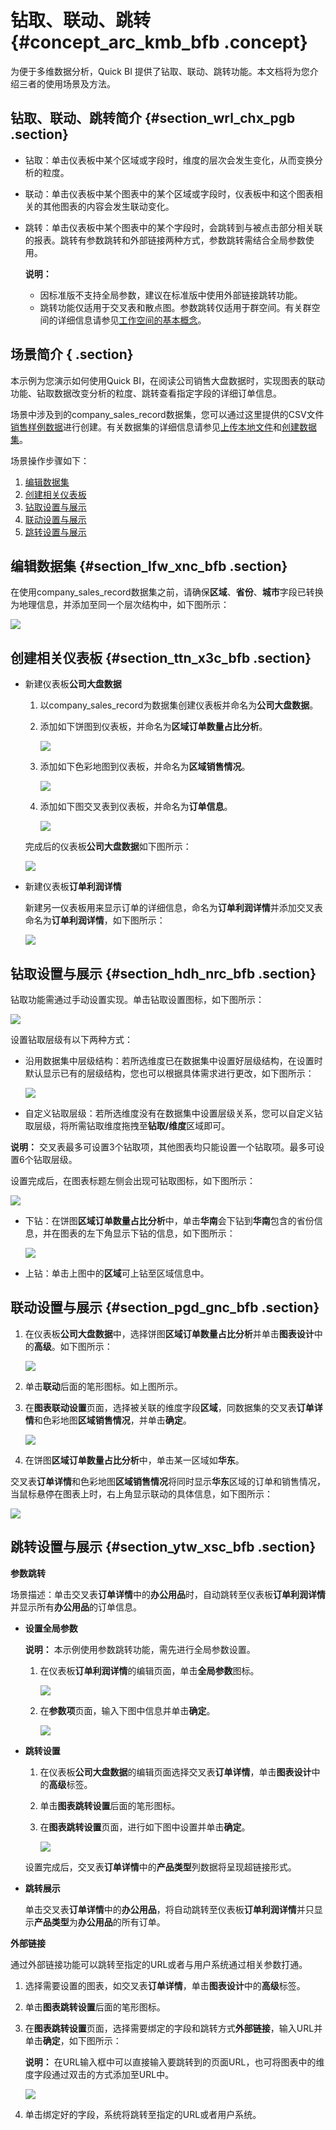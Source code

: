 # 钻取、联动、跳转 {#concept_arc_kmb_bfb .concept}

为便于多维数据分析，Quick BI 提供了钻取、联动、跳转功能。本文档将为您介绍三者的使用场景及方法。

## 钻取、联动、跳转简介 {#section_wrl_chx_pgb .section}

-   钻取：单击仪表板中某个区域或字段时，维度的层次会发生变化，从而变换分析的粒度。
-   联动：单击仪表板中某个图表中的某个区域或字段时，仪表板中和这个图表相关的其他图表的内容会发生联动变化。
-   跳转：单击仪表板中某个图表中的某个字段时，会跳转到与被点击部分相关联的报表。跳转有参数跳转和外部链接两种方式，参数跳转需结合全局参数使用。

    **说明：** 

    -   因标准版不支持全局参数，建议在标准版中使用外部链接跳转功能。
    -   跳转功能仅适用于交叉表和散点图。参数跳转仅适用于群空间。有关群空间的详细信息请参见[工作空间的基本概念](cn.zh-CN/用户指南/组织及工作空间管理/工作空间管理/工作空间的基本概念.md)。

## 场景简介 { .section}

本示例为您演示如何使用Quick BI，在阅读公司销售大盘数据时，实现图表的联动功能、钻取数据改变分析的粒度、跳转查看指定字段的详细订单信息。

场景中涉及到的company\_sales\_record数据集，您可以通过这里提供的CSV文件[销售样例数据](http://docs-aliyun.cn-hangzhou.oss.aliyun-inc.com/assets/attach/47483/cn_zh/1483006983645/company_sales_record_utf8.csv?spm=a2c4g.11186623.2.4.PhbClR&file=company_sales_record_utf8.csv)进行创建。有关数据集的详细信息请参见[上传本地文件](cn.zh-CN/用户指南/数据建模/管理数据源/上传本地文件.md#)和[创建数据集](cn.zh-CN/用户指南/数据建模/管理数据集/创建数据集.md#)。

场景操作步骤如下：

1.  [编辑数据集](cn.zh-CN/用户指南/仪表板制作/可视化分析/钻取、联动、跳转.md#section_lfw_xnc_bfb)
2.  [创建相关仪表板](cn.zh-CN/用户指南/仪表板制作/可视化分析/钻取、联动、跳转.md#section_ttn_x3c_bfb)
3.  [钻取设置与展示](cn.zh-CN/用户指南/仪表板制作/可视化分析/钻取、联动、跳转.md#section_hdh_nrc_bfb)
4.  [联动设置与展示](cn.zh-CN/用户指南/仪表板制作/可视化分析/钻取、联动、跳转.md#section_pgd_gnc_bfb)
5.  [跳转设置与展示](cn.zh-CN/用户指南/仪表板制作/可视化分析/钻取、联动、跳转.md#section_ytw_xsc_bfb)

## 编辑数据集 {#section_lfw_xnc_bfb .section}

在使用company\_sales\_record数据集之前，请确保**区域**、**省份**、**城市**字段已转换为地理信息，并添加至同一个层次结构中，如下图所示：

![](http://static-aliyun-doc.oss-cn-hangzhou.aliyuncs.com/assets/img/20226/155358309911424_zh-CN.png)

## 创建相关仪表板 {#section_ttn_x3c_bfb .section}

-   新建仪表板**公司大盘数据**

    1.  以company\_sales\_record为数据集创建仪表板并命名为**公司大盘数据**。
    2.  添加如下饼图到仪表板，并命名为**区域订单数量占比分析**。

        ![](http://static-aliyun-doc.oss-cn-hangzhou.aliyuncs.com/assets/img/20226/155358310011418_zh-CN.png)

    3.  添加如下色彩地图到仪表板，并命名为**区域销售情况**。

        ![](http://static-aliyun-doc.oss-cn-hangzhou.aliyuncs.com/assets/img/20226/155358310011419_zh-CN.png)

    4.  添加如下图交叉表到仪表板，并命名为**订单信息**。

        ![](http://static-aliyun-doc.oss-cn-hangzhou.aliyuncs.com/assets/img/20226/155358310011420_zh-CN.png)

    完成后的仪表板**公司大盘数据**如下图所示：

    ![](http://static-aliyun-doc.oss-cn-hangzhou.aliyuncs.com/assets/img/20226/155358310011422_zh-CN.png)

-   新建仪表板**订单利润详情**

    新建另一仪表板用来显示订单的详细信息，命名为**订单利润详情**并添加交叉表命名为**订单利润详情**，如下图所示：

    ![](http://static-aliyun-doc.oss-cn-hangzhou.aliyuncs.com/assets/img/20226/155358310011423_zh-CN.png)


## 钻取设置与展示 {#section_hdh_nrc_bfb .section}

钻取功能需通过手动设置实现。单击钻取设置图标，如下图所示：

![](http://static-aliyun-doc.oss-cn-hangzhou.aliyuncs.com/assets/img/20226/155358310032108_zh-CN.png)

设置钻取层级有以下两种方式：

-   沿用数据集中层级结构：若所选维度已在数据集中设置好层级结构，在设置时默认显示已有的层级结构，您也可以根据具体需求进行更改，如下图所示：

    ![](http://static-aliyun-doc.oss-cn-hangzhou.aliyuncs.com/assets/img/20226/155358310032109_zh-CN.png)

-   自定义钻取层级：若所选维度没有在数据集中设置层级关系，您可以自定义钻取层级，将所需钻取维度拖拽至**钻取/维度**区域即可。

**说明：** 交叉表最多可设置3个钻取项，其他图表均只能设置一个钻取项。最多可设置6个钻取层级。

设置完成后，在图表标题左侧会出现可钻取图标，如下图所示：

![](http://static-aliyun-doc.oss-cn-hangzhou.aliyuncs.com/assets/img/20226/155358310032110_zh-CN.png)

-   下钻：在饼图**区域订单数量占比分析**中，单击**华南**会下钻到**华南**包含的省份信息，并在图表的左下角显示下钻的信息，如下图所示：

    ![](http://static-aliyun-doc.oss-cn-hangzhou.aliyuncs.com/assets/img/20226/155358310011433_zh-CN.png)

-   上钻：单击上图中的**区域**可上钻至区域信息中。


## 联动设置与展示 {#section_pgd_gnc_bfb .section}

1.  在仪表板**公司大盘数据**中，选择饼图**区域订单数量占比分析**并单击**图表设计**中的**高级**。如下图所示：

    ![](http://static-aliyun-doc.oss-cn-hangzhou.aliyuncs.com/assets/img/20226/155358310011478_zh-CN.png)

2.  单击**联动**后面的笔形图标。如上图所示。
3.  在**图表联动设置**页面，选择被关联的维度字段**区域**，同数据集的交叉表**订单详情**和色彩地图**区域销售情况**，并单击**确定**。

    ![](http://static-aliyun-doc.oss-cn-hangzhou.aliyuncs.com/assets/img/20226/155358310111429_zh-CN.png)

4.  在饼图**区域订单数量占比分析**中，单击某一区域如**华东**。

交叉表**订单详情**和色彩地图**区域销售情况**将同时显示**华东**区域的订单和销售情况，当鼠标悬停在图表上时，右上角显示联动的具体信息，如下图所示：

![](http://static-aliyun-doc.oss-cn-hangzhou.aliyuncs.com/assets/img/20226/155358310111431_zh-CN.png)

## 跳转设置与展示 {#section_ytw_xsc_bfb .section}

**参数跳转**

场景描述：单击交叉表**订单详情**中的**办公用品**时，自动跳转至仪表板**订单利润详情**并显示所有**办公用品**的订单信息。

-   **设置全局参数**

    **说明：** 本示例使用参数跳转功能，需先进行全局参数设置。

    1.  在仪表板**订单利润详情**的编辑页面，单击**全局参数**图标。

        ![](http://static-aliyun-doc.oss-cn-hangzhou.aliyuncs.com/assets/img/20226/155358310141312_zh-CN.png)

    2.  在**参数项**页面，输入下图中信息并单击**确定**。

        ![](http://static-aliyun-doc.oss-cn-hangzhou.aliyuncs.com/assets/img/20226/155358310111435_zh-CN.png)

-   **跳转设置**

    1.  在仪表板**公司大盘数据**的编辑页面选择交叉表**订单详情**，单击**图表设计**中的**高级**标签。
    2.  单击**图表跳转设置**后面的笔形图标。
    3.  在**图表跳转设置**页面，进行如下图中设置并单击**确定**。

        ![](http://static-aliyun-doc.oss-cn-hangzhou.aliyuncs.com/assets/img/20226/155358310111438_zh-CN.png)

    设置完成后，交叉表**订单详情**中的**产品类型**列数据将呈现超链接形式。

-   **跳转展示**

    单击交叉表**订单详情**中的**办公用品**，将自动跳转至仪表板**订单利润详情**并只显示**产品类型**为**办公用品**的所有订单。


**外部链接**

通过外部链接功能可以跳转至指定的URL或者与用户系统通过相关参数打通。

1.  选择需要设置的图表，如交叉表**订单详情**，单击**图表设计**中的**高级**标签。
2.  单击**图表跳转设置**后面的笔形图标。
3.  在**图表跳转设置**页面，选择需要绑定的字段和跳转方式**外部链接**，输入URL并单击**确定**，如下图所示：

    **说明：** 在URL输入框中可以直接输入要跳转到的页面URL，也可将图表中的维度字段通过双击的方式添加至URL中。

    ![](http://static-aliyun-doc.oss-cn-hangzhou.aliyuncs.com/assets/img/20226/155358310114316_zh-CN.png)

4.  单击绑定好的字段，系统将跳转至指定的URL或者用户系统。

